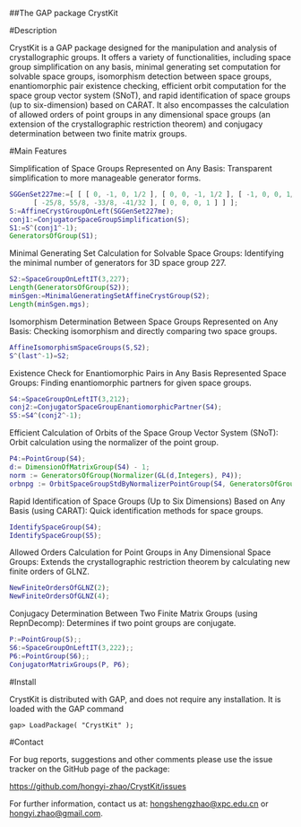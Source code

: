 ##The GAP package CrystKit

#Description

CrystKit is a GAP package designed for the manipulation and analysis of crystallographic groups. It offers a variety of functionalities, including space group simplification on any basis, minimal generating set computation for solvable space groups, isomorphism detection between space groups, enantiomorphic pair existence checking, efficient orbit computation for the space group vector system (SNoT), and rapid identification of space groups (up to six-dimension) based on CARAT. It also encompasses the calculation of allowed orders of point groups in any dimensional space groups (an extension of the crystallographic restriction theorem) and conjugacy determination between two finite matrix groups.

#Main Features

Simplification of Space Groups Represented on Any Basis: Transparent simplification to more manageable generator forms.

```gap
SGGenSet227me:=[ [ [ 0, -1, 0, 1/2 ], [ 0, 0, -1, 1/2 ], [ -1, 0, 0, 1/2 ], [ 0, 0, 0, 1 ] ], [ [ -15/4, 29/4, -15/4, -15/16 ], [ -33/8, 55/8, -25/8, -25/32 ], 
      [ -25/8, 55/8, -33/8, -41/32 ], [ 0, 0, 0, 1 ] ] ];
S:=AffineCrystGroupOnLeft(SGGenSet227me);
conj1:=ConjugatorSpaceGroupSimplification(S);
S1:=S^(conj1^-1);
GeneratorsOfGroup(S1);
```

Minimal Generating Set Calculation for Solvable Space Groups: Identifying the minimal number of generators for 3D space group 227.

```gap
S2:=SpaceGroupOnLeftIT(3,227);
Length(GeneratorsOfGroup(S2));
minSgen:=MinimalGeneratingSetAffineCrystGroup(S2);
Length(minSgen.mgs);
```

Isomorphism Determination Between Space Groups Represented on Any Basis: Checking isomorphism and directly comparing two space groups.

```gap
AffineIsomorphismSpaceGroups(S,S2);
S^(last^-1)=S2;
```

Existence Check for Enantiomorphic Pairs in Any Basis Represented Space Groups: Finding enantiomorphic partners for given space groups.

```gap
S4:=SpaceGroupOnLeftIT(3,212);
conj2:=ConjugatorSpaceGroupEnantiomorphicPartner(S4);
S5:=S4^(conj2^-1);

```

Efficient Calculation of Orbits of the Space Group Vector System (SNoT): Orbit calculation using the normalizer of the point group.

```gap
P4:=PointGroup(S4);
d:= DimensionOfMatrixGroup(S4) - 1;
norm := GeneratorsOfGroup(Normalizer(GL(d,Integers), P4)); 
orbnpg := OrbitSpaceGroupStdByNormalizerPointGroup(S4, GeneratorsOfGroup(P4), norm);
```

Rapid Identification of Space Groups (Up to Six Dimensions) Based on Any Basis (using CARAT): Quick identification methods for space groups.

```gap
IdentifySpaceGroup(S4);
IdentifySpaceGroup(S5);
```

Allowed Orders Calculation for Point Groups in Any Dimensional Space Groups: Extends the crystallographic restriction theorem by calculating new finite orders of GLNZ.

```gap
NewFiniteOrdersOfGLNZ(2);
NewFiniteOrdersOfGLNZ(4);
```

Conjugacy Determination Between Two Finite Matrix Groups (using RepnDecomp): Determines if two point groups are conjugate.

```gap
P:=PointGroup(S);;
S6:=SpaceGroupOnLeftIT(3,222);;
P6:=PointGroup(S6);;
ConjugatorMatrixGroups(P, P6); 
```

#Install

CrystKit is distributed with GAP, and does not require any installation. It is loaded with the GAP command

```
gap> LoadPackage( "CrystKit" ); 
```

#Contact

For bug reports, suggestions and other comments please use the issue tracker on the GitHub page of the package:

https://github.com/hongyi-zhao/CrystKit/issues

For further information, contact us at: <hongshengzhao@xpc.edu.cn> or <hongyi.zhao@gmail.com>.

